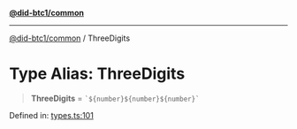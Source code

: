 [**@did-btc1/common**](../README.md)

***

[@did-btc1/common](../globals.md) / ThreeDigits

# Type Alias: ThreeDigits

> **ThreeDigits** = `` `${number}${number}${number}` ``

Defined in: [types.ts:101](https://github.com/dcdpr/did-btc1-js/blob/751aedd75738c26882a2149e644ae32b9e424707/packages/common/src/types.ts#L101)
